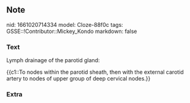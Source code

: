 ## Note
nid: 1661020714334
model: Cloze-88f0c
tags: GSSE::!Contributor::Mickey_Kondo
markdown: false

### Text
Lymph drainage of the parotid gland:
<div>
  {{c1::To nodes within the parotid sheath, then with the external
  carotid artery to nodes of upper group of deep cervical nodes.}}
</div>

### Extra

